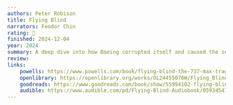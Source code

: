 ```yaml
---
authors: Peter Robison
title: Flying Blind
narrators: Feodor Chin
rating: 🤌
finished: 2024-12-04
year: 2024
summary: A deep dive into how Boeing corrupted itself and caused the several 737 Max disasters.
review:
links:
    powells: https://www.powells.com/book/flying-blind-the-737-max-tragedy-the-fall-of-boeing-9780593082515
    openlibrary: https://openlibrary.org/works/OL24455076W/Flying_Blind
    goodreads: https://www.goodreads.com/book/show/55994102-flying-blind
    audible: https://www.audible.com/pd/Flying-Blind-Audiobook/0593454731
---
```


